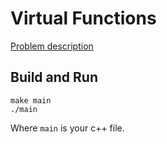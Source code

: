 # Virtual Functions

[Problem description](https://www.hackerrank.com/challenges/virtual-functions)

## Build and Run

```
make main
./main
```

Where `main` is your c++ file.
